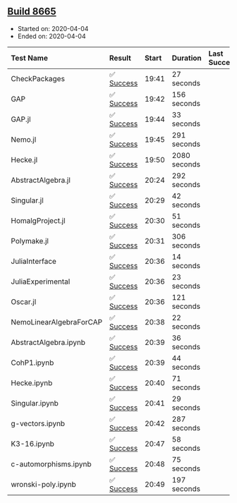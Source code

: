 ## [Build 8665](https://oscarci.mathematik.uni-kl.de/job/oscar/8665/)

* Started on: 2020-04-04
* Ended on: 2020-04-04

| Test Name    | Result | Start | Duration | Last Success | First Failure |
|:-------------|:-------|:------|:---------|:-------------|:--------------|
| CheckPackages | ✅ [Success](https://oscarci.mathematik.uni-kl.de/job/oscar/8665/artifact/logs/build-8665/CheckPackages.log) | 19:41 | 27 seconds |  |  |
| GAP | ✅ [Success](https://oscarci.mathematik.uni-kl.de/job/oscar/8665/artifact/logs/build-8665/GAP.log) | 19:42 | 156 seconds |  |  |
| GAP.jl | ✅ [Success](https://oscarci.mathematik.uni-kl.de/job/oscar/8665/artifact/logs/build-8665/GAP.jl.log) | 19:44 | 33 seconds |  |  |
| Nemo.jl | ✅ [Success](https://oscarci.mathematik.uni-kl.de/job/oscar/8665/artifact/logs/build-8665/Nemo.jl.log) | 19:45 | 291 seconds |  |  |
| Hecke.jl | ✅ [Success](https://oscarci.mathematik.uni-kl.de/job/oscar/8665/artifact/logs/build-8665/Hecke.jl.log) | 19:50 | 2080 seconds |  |  |
| AbstractAlgebra.jl | ✅ [Success](https://oscarci.mathematik.uni-kl.de/job/oscar/8665/artifact/logs/build-8665/AbstractAlgebra.jl.log) | 20:24 | 292 seconds |  |  |
| Singular.jl | ✅ [Success](https://oscarci.mathematik.uni-kl.de/job/oscar/8665/artifact/logs/build-8665/Singular.jl.log) | 20:29 | 42 seconds |  |  |
| HomalgProject.jl | ✅ [Success](https://oscarci.mathematik.uni-kl.de/job/oscar/8665/artifact/logs/build-8665/HomalgProject.jl.log) | 20:30 | 51 seconds |  |  |
| Polymake.jl | ✅ [Success](https://oscarci.mathematik.uni-kl.de/job/oscar/8665/artifact/logs/build-8665/Polymake.jl.log) | 20:31 | 306 seconds |  |  |
| JuliaInterface | ✅ [Success](https://oscarci.mathematik.uni-kl.de/job/oscar/8665/artifact/logs/build-8665/JuliaInterface.log) | 20:36 | 14 seconds |  |  |
| JuliaExperimental | ✅ [Success](https://oscarci.mathematik.uni-kl.de/job/oscar/8665/artifact/logs/build-8665/JuliaExperimental.log) | 20:36 | 23 seconds |  |  |
| Oscar.jl | ✅ [Success](https://oscarci.mathematik.uni-kl.de/job/oscar/8665/artifact/logs/build-8665/Oscar.jl.log) | 20:36 | 121 seconds |  |  |
| NemoLinearAlgebraForCAP | ✅ [Success](https://oscarci.mathematik.uni-kl.de/job/oscar/8665/artifact/logs/build-8665/NemoLinearAlgebraForCAP.log) | 20:38 | 22 seconds |  |  |
| AbstractAlgebra.ipynb | ✅ [Success](https://oscarci.mathematik.uni-kl.de/job/oscar/8665/artifact/logs/build-8665/AbstractAlgebra.ipynb.log) | 20:39 | 36 seconds |  |  |
| CohP1.ipynb | ✅ [Success](https://oscarci.mathematik.uni-kl.de/job/oscar/8665/artifact/logs/build-8665/CohP1.ipynb.log) | 20:39 | 44 seconds |  |  |
| Hecke.ipynb | ✅ [Success](https://oscarci.mathematik.uni-kl.de/job/oscar/8665/artifact/logs/build-8665/Hecke.ipynb.log) | 20:40 | 71 seconds |  |  |
| Singular.ipynb | ✅ [Success](https://oscarci.mathematik.uni-kl.de/job/oscar/8665/artifact/logs/build-8665/Singular.ipynb.log) | 20:41 | 29 seconds |  |  |
| g-vectors.ipynb | ✅ [Success](https://oscarci.mathematik.uni-kl.de/job/oscar/8665/artifact/logs/build-8665/g-vectors.ipynb.log) | 20:42 | 287 seconds |  |  |
| K3-16.ipynb | ✅ [Success](https://oscarci.mathematik.uni-kl.de/job/oscar/8665/artifact/logs/build-8665/K3-16.ipynb.log) | 20:47 | 58 seconds |  |  |
| c-automorphisms.ipynb | ✅ [Success](https://oscarci.mathematik.uni-kl.de/job/oscar/8665/artifact/logs/build-8665/c-automorphisms.ipynb.log) | 20:48 | 75 seconds |  |  |
| wronski-poly.ipynb | ✅ [Success](https://oscarci.mathematik.uni-kl.de/job/oscar/8665/artifact/logs/build-8665/wronski-poly.ipynb.log) | 20:49 | 197 seconds |  |  |
